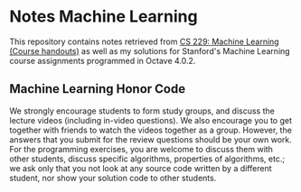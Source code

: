 # Notes Machine Learning
This repository contains notes retrieved from [CS 229: Machine Learning (Course handouts)](http://cs229.stanford.edu/materials.html) as well as my solutions for Stanford's Machine Learning course assignments programmed in Octave 4.0.2.

## Machine Learning Honor Code

We strongly encourage students to form study groups, and discuss the lecture videos (including in-video questions). We also encourage you to get together with friends to watch the videos together as a group. However, the answers that you submit for the review questions should be your own work. For the programming exercises, you are welcome to discuss them with other students, discuss specific algorithms, properties of algorithms, etc.; we ask only that you not look at any source code written by a different student, nor show your solution code to other students.
